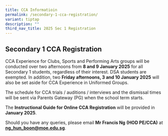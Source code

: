 ```yaml
---
title: CCA Informatioin
permalink: /secondary-1-cca-registration/
variant: tiptap
description: ""
third_nav_title: 2025 Sec 1 Registration
---
```

<h2><strong>Secondary 1 CCA Registration</strong>&nbsp;</h2>
<p>CCA Experience for Clubs, Sports and Performing Arts groups will be conducted
over two afternoons from <strong>8 and 9 January 2025</strong> for all Secondary
1 students, regardless of their interest. DSA students are exempted. In
addition, two <strong>Friday afternoons, 3 and 10 January 2025</strong> will
also be set aside for CCA Experience in Uniformed Groups.&nbsp;</p>
<p>The schedule for CCA trials / auditions / interviews and the dismissal
times will be sent via Parents Gateway (PG) when the school term starts.&nbsp;</p>
<p>The <strong>Instructional Guide for Online CCA Registration</strong> will
be provided in <strong>January 2025</strong>.&nbsp;</p>
<p>Should you have any queries, please email <strong>Mr Francis Ng</strong>  <strong>(HOD PE/CCA)</strong> at <strong><a href="mailto:ng_hun_boon@moe.edu.sg" rel="noopener noreferrer nofollow" target="_blank">ng_hun_boon@moe.edu.sg</a></strong>.&nbsp;</p>
<p>&nbsp;</p>